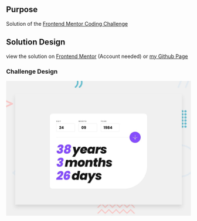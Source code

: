 ## Purpose
Solution of the [Frontend Mentor Coding Challenge](https://www.frontendmentor.io/challenges/age-calculator-app-dF9DFFpj-Q)

## Solution Design
view the solution on [Frontend Mentor](https://www.frontendmentor.io/challenges/age-calculator-app-dF9DFFpj-Q/hub?share=true) (Account needed) or [my Github Page](https://m1mmseen.github.io/Frontend-Mentor-NFT-Card-Preview/)


### Challenge Design
![Design preview for the Age calculator app coding challenge](./design/desktop-preview.jpg)



